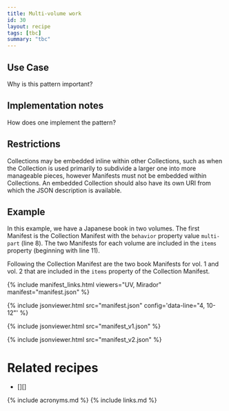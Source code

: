 ```yaml
---
title: Multi-volume work
id: 30
layout: recipe
tags: [tbc]
summary: "tbc"
---
```


## Use Case

Why is this pattern important?

## Implementation notes

How does one implement the pattern?

## Restrictions

Collections may be embedded inline within other Collections, such as when the Collection is used primarily to subdivide a larger one into more manageable pieces, however Manifests must not be embedded within Collections. An embedded Collection should also have its own URI from which the JSON description is available.

## Example

In this example, we have a Japanese book in two volumes. The first Manifest is the Collection Manifest with the `behavior` property value `multi-part` (line 8). The two Manifests for each volume are included in the `items` property (beginning with line 11).

Following the Collection Manifest are the two book Manifests for vol. 1 and vol. 2 that are included in the `items` property of the Collection Manifest.

{% include manifest_links.html viewers="UV, Mirador" manifest="manifest.json" %}

{% include jsonviewer.html src="manifest.json" config='data-line="4, 10-12"' %}

{% include jsonviewer.html src="manifest_v1.json" %}

{% include jsonviewer.html src="manifest_v2.json" %}

# Related recipes

* [][]

{% include acronyms.md %}
{% include links.md %}
